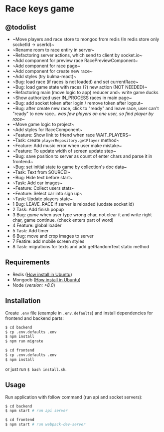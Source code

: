 # Race keys game

## @todolist

- ~Move players and race store to mongoo from redis (In redis store only socketId -> userId)~
- ~Rename room to race entiry in server~
- ~Refactoring server actions, which send to client by socket.io~
- ~Add component for preview race RacePreviewComponent~
- ~Add component for race page~
- ~Add component for create new race~
- ~Add styles (try bulma-react)~
- ~Bug: load race (if races is not loaded) and set currentRace~
- ~Bug: load game state with races (?) new action (NOT NEEDED)~
- ~Refactoring main (move logic to app) reducer and~ write game ducks
- ~Show authorized user IN_PROCESS races in main page~
- ~Bug: add socket token after login / remove token after logout~
- ~Bug: after create new race, click to "ready" and leave race, user can't "ready" to new race.. *was few players on one user, so find player by race*~
- ~Move game logic to project~
- ~Add styles for RaceComponent~
- ~Feature: Show link to friend when race WAIT_PLAYERS~
- ~Task: create `playerRepository.getPlayer` method~
- ~Feature: Add music error when user make mistake~
- ~Feature: To update width of screen update step~
- ~Bug: save position to server as count of enter chars and parse it in frontend~
- ~Bug: set initial state to game by collection's doc data~
- ~Task: Text from SOURCE!~
- ~Bug: Hide text before start~
- ~Task: Add car images~
- ~Feature: Collect users stats~
- ~Feature: Select car into sign up~
- ~Task: Update players state~
- 1 Bug: LEAVE_RACE if server is reloaded (uodate socket id)
- 2 Task: Add finish popup
- 3 Bug: *game* when user type wrong char, not clear it and write right char, game continue. (check enters part of word)
- 4 Feature: global loader
- 5 Task: Add timer
- 6 Bug: move and crop images to server
- 7 Featire: add mobile screen styles
- 8 Task: migrations for texts and add getRandomText static method


## Requirements

- Redis ([How install in Ubuntu](https://www.digitalocean.com/community/tutorials/how-to-install-and-configure-redis-on-ubuntu-16-04))
- Mongodb ([How install in Ubuntu](https://www.digitalocean.com/community/tutorials/how-to-install-mongodb-on-ubuntu-16-04))
- Node (*version: >8.0*)

## Installation

Create `.env` file (example in `.env.defaults`) and install dependencies for frontend and backend parts:

```bash
$ cd backend
$ cp .env.defaults .env
$ npm install
$ npm run migrate

$ cd frontend
$ cp .env.defaults .env
$ npm install
```

or just run `$ bash install.sh`.

## Usage

Run application with follow command (run api and socket servers):


```bash
$ cd backend
$ npm start # run api server

$ cd frontend
$ npm start # run webpack-dev-server
```
